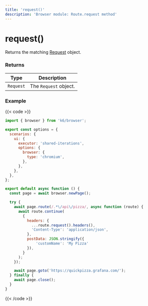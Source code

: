 ```yaml
---
title: 'request()'
description: 'Browser module: Route.request method'
---
```


# request()

Returns the matching [Request](https://grafana.com/docs/k6/<K6_VERSION>/javascript-api/k6-browser/request) object.

### Returns

| Type      | Description           |
| --------- | --------------------- |
| `Request` | The `Request` object. |

### Example

{{< code >}}

```javascript
import { browser } from 'k6/browser';

export const options = {
  scenarios: {
    ui: {
      executor: 'shared-iterations',
      options: {
        browser: {
          type: 'chromium',
        },
      },
    },
  },
};

export default async function () {
  const page = await browser.newPage();

  try {
    await page.route(/.*\/api\/pizza/, async function (route) {
      await route.continue(
        {
          headers: {
            ...route.request().headers(),
            'Content-Type': 'application/json',
          },
          postData: JSON.stringify({
              'customName': 'My Pizza'
          }),
        }
      );
    });

    await page.goto('https://quickpizza.grafana.com/');
  } finally {
    await page.close();
  }
}
```

{{< /code >}}
